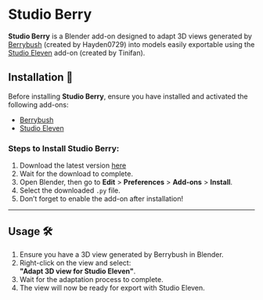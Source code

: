 # Studio Berry 

**Studio Berry** is a Blender add-on designed to adapt 3D views generated by [Berrybush](https://github.com/hayden0729/berrybush) (created by Hayden0729) into models easily exportable using the [Studio Eleven](https://github.com/Tiniifan/studio_eleven) add-on (created by Tinifan).

## Installation 🚀

Before installing **Studio Berry**, ensure you have installed and activated the following add-ons:  
- [Berrybush](https://github.com/hayden0729/berrybush)  
- [Studio Eleven](https://github.com/Tiniifan/studio_eleven)  

### Steps to Install Studio Berry:

1. Download the latest version [here](https://github.com/Tiniifan/studio_berry_exporter/releases/latest)
2. Wait for the download to complete.  
3. Open Blender, then go to **Edit** > **Preferences** > **Add-ons** > **Install**.  
4. Select the downloaded `.py` file.  
5. Don’t forget to enable the add-on after installation!  

---

## Usage 🛠️

1. Ensure you have a 3D view generated by Berrybush in Blender.  
2. Right-click on the view and select:  
   **"Adapt 3D view for Studio Eleven"**.  
3. Wait for the adaptation process to complete.  
4. The view will now be ready for export with Studio Eleven.  
